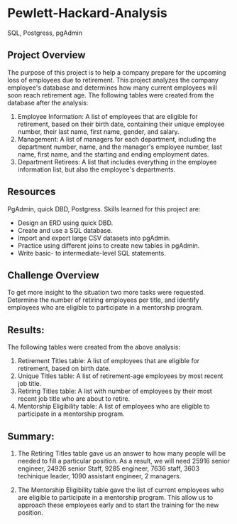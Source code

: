 # Pewlett-Hackard-Analysis
SQL, Postgress, pgAdmin

## Project Overview

The purpose of this project is to help a company prepare for the upcoming loss of employees due to retirement. This project analyzes the company employee's database and determines how many current employees will soon reach retirement age. The following tables were created from the database after the analysis:

  1. Employee Information: A list of employees that are eligible for retirement, based on their birth date, containing their unique employee number, their last name, first name, gender, and salary.
  2. Management: A list of managers for each department, including the department number, name, and the manager's employee number, last name, first name, and the starting and ending employment dates.
  3. Department Retirees: A list that includes everything in the employee information list, but also the employee's departments.
    
## Resources

PgAdmin, quick DBD, Postgress.
Skills learned for this project are:
   - Design an ERD using quick DBD.
   - Create and use a SQL database.
   - Import and export large CSV datasets into pgAdmin.
   - Practice using different joins to create new tables in pgAdmin.
   - Write basic- to intermediate-level SQL statements.


## Challenge Overview

To get more insight to the situation two more tasks were requested.  Determine the number of retiring employees per title, and identify employees who are eligible to participate in a mentorship program.

## Results:

The following tables were created from the above analysis:

   1. Retirement Titles table: A list of employees that are eligible for retirement, based on birth date.
   2. Unique Titles table: A list of retirement-age employees by most recent job title.
   3. Retiring Titles table:  A list with number of employees by their most recent job title who are about to retire.
   4. Mentorship Eligibility table: A list of employees who are eligible to participate in a mentorship program.

## Summary:
 
   1. The Retiring Titles table gave us an answer to how many people will be needed to fill a particular position.  As a result, we will need 25916 senior engineer, 24926 senior Staff, 9285 engineer, 7636 staff, 3603 techinique leader, 1090 assistant engineer, 2 managers.
    
   2. The Mentorship Eligibility table gave the list of current employees who are eligible to participate in a mentorship program. This allow us to approach these employees early and to start the training for the new position.
    
